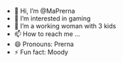 - 👋 Hi, I’m @MaPrerna
- 👀 I’m interested in gaming
- 🌱 I’m a working woman with 3 kids
- 📫 How to reach me ...
- 😄 Pronouns: Prerna
- ⚡ Fun fact: Moody

<!---
MaPrerna/MaPrerna is a ✨ special ✨ repository because its `README.md` (this file) appears on your GitHub profile.
You can click the Preview link to take a look at your changes.
--->
